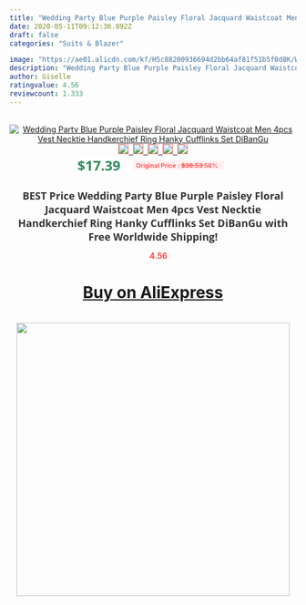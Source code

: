 ```yaml
---
title: "Wedding Party Blue Purple Paisley Floral Jacquard Waistcoat Men 4pcs Vest Necktie Handkerchief Ring Hanky Cufflinks Set DiBanGu"
date: 2020-05-11T09:12:36.892Z
draft: false
categories: "Suits & Blazer"

image: "https://ae01.alicdn.com/kf/H5c88200936694d2bb64af81f51b5f0d8K/Wedding-Party-Blue-Purple-Paisley-Floral-Jacquard-Waistcoat-Men-4pcs-Vest-Necktie-Handkerchief-Ring-Hanky-Cufflinks.jpg"
description: "Wedding Party Blue Purple Paisley Floral Jacquard Waistcoat Men 4pcs Vest Necktie Handkerchief Ring Hanky Cufflinks Set DiBanGu"
author: Giselle
ratingvalue: 4.56
reviewcount: 1.333
---
```

<br>
<div style="text-align: center;">
<a href="https://s.click.aliexpress.com/e/_9QGjgZ" target="_blank" rel="nofollow noopener noreferrer"><img alt="Wedding Party Blue Purple Paisley Floral Jacquard Waistcoat Men 4pcs Vest Necktie Handkerchief Ring Hanky Cufflinks Set DiBanGu" class="magnifier-image" src="https://ae01.alicdn.com/kf/H5c88200936694d2bb64af81f51b5f0d8K/Wedding-Party-Blue-Purple-Paisley-Floral-Jacquard-Waistcoat-Men-4pcs-Vest-Necktie-Handkerchief-Ring-Hanky-Cufflinks.jpg_640x640.jpg">
<br>
<img style="border:1px solid salmon" src="https://ae01.alicdn.com/kf/H5c88200936694d2bb64af81f51b5f0d8K/Wedding-Party-Blue-Purple-Paisley-Floral-Jacquard-Waistcoat-Men-4pcs-Vest-Necktie-Handkerchief-Ring-Hanky-Cufflinks.jpg_120x120.jpg">&nbsp;&nbsp;<img style="border:1px solid salmon" src="https://ae01.alicdn.com/kf/H628e0f390820411795dcb10016507e4cF/Wedding-Party-Blue-Purple-Paisley-Floral-Jacquard-Waistcoat-Men-4pcs-Vest-Necktie-Handkerchief-Ring-Hanky-Cufflinks.jpg_120x120.jpg">&nbsp;&nbsp;<img style="border:1px solid salmon" src="https://ae01.alicdn.com/kf/H41af1d3e0d9249509879fbcb26027c81V/Wedding-Party-Blue-Purple-Paisley-Floral-Jacquard-Waistcoat-Men-4pcs-Vest-Necktie-Handkerchief-Ring-Hanky-Cufflinks.jpg_120x120.jpg">&nbsp;&nbsp;<img style="border:1px solid salmon" src="https://ae01.alicdn.com/kf/H76c96f97fc3c48c78f1cabc819800f12z/Wedding-Party-Blue-Purple-Paisley-Floral-Jacquard-Waistcoat-Men-4pcs-Vest-Necktie-Handkerchief-Ring-Hanky-Cufflinks.jpg_120x120.jpg">&nbsp;&nbsp;<img style="border:1px solid salmon" src="https://ae01.alicdn.com/kf/Hdc4c96d881a540e08eb643f86d66c401X/Wedding-Party-Blue-Purple-Paisley-Floral-Jacquard-Waistcoat-Men-4pcs-Vest-Necktie-Handkerchief-Ring-Hanky-Cufflinks.jpg_120x120.jpg"></a></div><br0>
<div style="text-align: center;"><span style="background-color: white; border: 0px; box-sizing: border-box; color: seagreen; display: inline-block; font-family: &quot;open sans&quot; , &quot;arial&quot; , &quot;helvetica&quot; , sans-serif , &quot;heiti&quot;; font-size: 24px; font-stretch: inherit; font-weight: 700; line-height: inherit; margin: 0px 10px 0px 0px; padding: 0px; vertical-align: middle;">$17.39 </span>
<span style="background: rgb(255 , 241 , 241); border-radius: 3px; border: 0px; box-sizing: border-box; color: #ff4747; display: inline-block; font-family: inherit; font-size: 12px; font-stretch: inherit; font-style: inherit; font-variant: inherit; font-weight: 600; line-height: inherit; margin: 0px; padding: 2px 5px; transform: scale(0.9); vertical-align: middle;">Original Price : <b style="text-decoration: line-through;">$39.53 </b> 56%&nbsp;&nbsp;</span></div>
<h1 style="color: #333333; display: inline-block; font-family: &quot;open sans&quot; , &quot;arial&quot; , &quot;helvetica&quot; , sans-serif , &quot;heiti&quot;; font-size: 18px; font-stretch: inherit; font-weight: 700; text-align: center;">BEST Price Wedding Party Blue Purple Paisley Floral Jacquard Waistcoat Men 4pcs Vest Necktie Handkerchief Ring Hanky Cufflinks Set DiBanGu with Free Worldwide Shipping!</h1>
<div style="color: #ff4747; text-align: center;">
<img src="https://4.bp.blogspot.com/-M0ZcTcb-5uY/XleCXlxnR4I/AAAAAAAAAEc/OrjgMkXV1oMQFaCRZj5HQwOCBcu3w1FegCPcBGAYYCw/s1600/star.png" style="height: 15px;">&nbsp;<b>4.56</b></div>
<div class="button_cont" align="center"><a class="buynow_a" href="https://s.click.aliexpress.com/e/_9QGjgZ" target="_blank" rel="nofollow noopener noreferrer"><H1>Buy on AliExpress</H1></a></div><br>
<div class="separator" style="clear: both; text-align: center;">
<img src="https://lh3.googleusercontent.com/-pTy5HemUv9M/XlePHvY0dAI/AAAAAAAAAE4/0nX5iRUoIWY8eMW9Dpxeirr157OZliDIgCLcBGAsYHQ/s1600/badge.gif" width="480">
</div>
